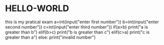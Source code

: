 # HELLO-WORLD
this is my pratical exam
a=int(input("enter first number"))
b=int(input("enter second number"))
c=int(input("enter third number"))
if(a>b)
print("a is greater than b")
elif(b>c)
print("b is greater than c")
elif(c>a)
print("c is greater than a")
else:
print("invalid number")
